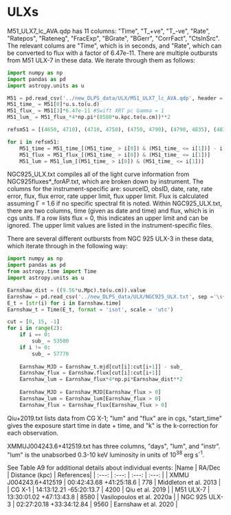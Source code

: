 # ULXs

M51_ULX7_lc_AVA.qdp has 11 columns: "Time", "T_+ve", "T_-ve", "Rate", "Ratepos", "Rateneg", "FracExp", "BGrate", "BGerr", "CorrFact", "CtsInSrc". The relevant colums are "Time", which is in seconds, and "Rate", which can be converted to flux with a factor of 6.47e-11. There are multiple outbursts from M51 ULX-7 in these data. We iterate through them as follows:

```python
import numpy as np
import pandas as pd
import astropy.units as u

M51 = pd.read_csv('../new_DLPS_data/ULX/M51_ULX7_lc_AVA.qdp', header = None, sep = '\s+', comment = '#')
M51_time_ = M51[0]*u.s.to(u.d)
M51_flux_ = M51[3]*6.47e-11 #Swift XRT pc Gamma = 1
M51_lum_ = M51_flux_*4*np.pi*(8580*u.kpc.to(u.cm))**2

refsm51 = [(4650, 4710), (4710, 4750), (4750, 4790), (4790, 4835), (4835, 4870), (4870, 4900), (4900, 4950), (4950, 5000), (5000, 5025), (5025, 5075)]

for i in refsm51:
    M51_time = M51_time_[(M51_time_ > i[0]) & (M51_time_ <= i[1])] - i[0]
    M51_flux = M51_flux_[(M51_time_ > i[0]) & (M51_time_ <= i[1])]
    M51_lum = M51_lum_[(M51_time_ > i[0]) & (M51_time_ <= i[1])]
```

NGC925_ULX.txt compiles all of the light curve information from NGC925fluxes*_forAP.txt, which are broken down by instrument. The columns for the instrument-specific are: sourceID, obsID, date, rate, rate error, flux, flux error, rate upper limit, flux upper limit. Flux is calculated assuming Γ = 1.6 if no specific spectral fit is noted.
Within NGC925_ULX.txt, there are two columns, time (given as date and time) and flux, which is in cgs units. If a row lists flux = 0, this indicates an upper limit and can be ignored. The upper limit values are listed in the instrument-specific files.

There are several different outbursts from NGC 925 ULX-3 in these data, which iterate through in the following way:

```python
import numpy as np
import pandas as pd
from astropy.time import Time
import astropy.units as u

Earnshaw_dist = ((9.56*u.Mpc).to(u.cm)).value
Earnshaw = pd.read_csv('../new_DLPS_data/ULX/NGC925_ULX.txt', sep ='\s+', comment = '#', header = 0)
E_t = [str(i) for i in Earnshaw.time]
Earnshaw_t = Time(E_t, format = 'isot', scale = 'utc')

cut = [0, 15, -1]
for i in range(2):
    if i == 0:
        sub_ = 53500
    if i != 0:
        sub_ = 57770
    
    Earnshaw_MJD = Earnshaw_t.mjd[cut[i]:cut[i+1]] - sub_
    Earnshaw_flux = Earnshaw.flux[cut[i]:cut[i+1]]
    Earnshaw_lum = Earnshaw_flux*4*np.pi*Earnshaw_dist**2
    
    Earnshaw_MJD = Earnshaw_MJD[Earnshaw_flux > 0]
    Earnshaw_lum = Earnshaw_lum[Earnshaw_flux > 0]
    Earnshaw_flux = Earnshaw_flux[Earnshaw_flux > 0]
```

Qiu+2019.txt lists data from CG X-1; "lum" and "flux" are in cgs, "start_time" gives the exposure start time in date + time, and "k" is the k-correction for each observation.

XMMUJ004243.6+412519.txt has three columns, "days", "lum", and "instr". "lum" is the unabsorbed 0.3-10 keV luminosity in units of 10<sup>38</sup> erg s<sup>-1</sup>.

See Table A9 for additional details about individual events:
|Name | RA/Dec | Distance (kpc) | References|
| :---: | :---: | :---: | :---: |
| XMMU J004243.6+412519 | 00:42:43.68 +41:25:18.6 | 778 | Middleton et al. 2013 |
| CG X-1 | 14:13:12.21 -65:20:13.7 | 4200 | Qiu et al. 2019 |
| M51 ULX-7 | 13:30:01.02 +47:13:43.8 | 8580 | Vasilopoulos et al. 2020a |
| NGC 925 ULX-3 | 02:27:20.18 +33:34:12.84 | 9560 | Earnshaw et al. 2020 |
